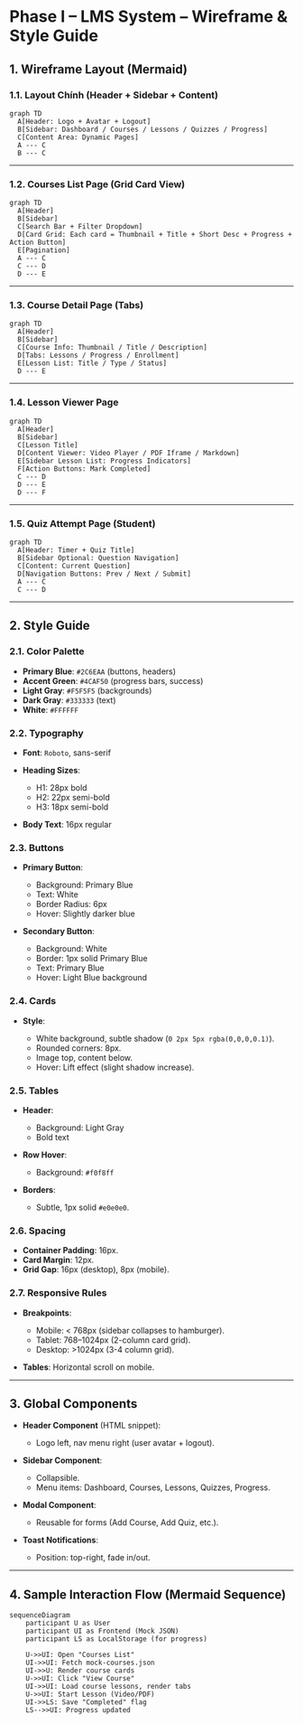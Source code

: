 # Phase I – LMS System – Wireframe & Style Guide

## 1. Wireframe Layout (Mermaid)

### 1.1. Layout Chính (Header + Sidebar + Content)
```mermaid
graph TD
  A[Header: Logo + Avatar + Logout] 
  B[Sidebar: Dashboard / Courses / Lessons / Quizzes / Progress]
  C[Content Area: Dynamic Pages]
  A --- C
  B --- C
````

---

### 1.2. Courses List Page (Grid Card View)

```mermaid
graph TD
  A[Header]
  B[Sidebar]
  C[Search Bar + Filter Dropdown]
  D[Card Grid: Each card = Thumbnail + Title + Short Desc + Progress + Action Button]
  E[Pagination]
  A --- C
  C --- D
  D --- E
```

---

### 1.3. Course Detail Page (Tabs)

```mermaid
graph TD
  A[Header]
  B[Sidebar]
  C[Course Info: Thumbnail / Title / Description]
  D[Tabs: Lessons / Progress / Enrollment]
  E[Lesson List: Title / Type / Status]
  D --- E
```

---

### 1.4. Lesson Viewer Page

```mermaid
graph TD
  A[Header]
  B[Sidebar]
  C[Lesson Title]
  D[Content Viewer: Video Player / PDF Iframe / Markdown]
  E[Sidebar Lesson List: Progress Indicators]
  F[Action Buttons: Mark Completed]
  C --- D
  D --- E
  D --- F
```

---

### 1.5. Quiz Attempt Page (Student)

```mermaid
graph TD
  A[Header: Timer + Quiz Title]
  B[Sidebar Optional: Question Navigation]
  C[Content: Current Question]
  D[Navigation Buttons: Prev / Next / Submit]
  A --- C
  C --- D
```

---

## 2. Style Guide

### 2.1. Color Palette

* **Primary Blue**: `#2C6EAA` (buttons, headers)
* **Accent Green**: `#4CAF50` (progress bars, success)
* **Light Gray**: `#F5F5F5` (backgrounds)
* **Dark Gray**: `#333333` (text)
* **White**: `#FFFFFF`

### 2.2. Typography

* **Font**: `Roboto`, sans-serif
* **Heading Sizes**:

  * H1: 28px bold
  * H2: 22px semi-bold
  * H3: 18px semi-bold
* **Body Text**: 16px regular

### 2.3. Buttons

* **Primary Button**:

  * Background: Primary Blue
  * Text: White
  * Border Radius: 6px
  * Hover: Slightly darker blue
* **Secondary Button**:

  * Background: White
  * Border: 1px solid Primary Blue
  * Text: Primary Blue
  * Hover: Light Blue background

### 2.4. Cards

* **Style**:

  * White background, subtle shadow (`0 2px 5px rgba(0,0,0,0.1)`).
  * Rounded corners: 8px.
  * Image top, content below.
  * Hover: Lift effect (slight shadow increase).

### 2.5. Tables

* **Header**:

  * Background: Light Gray
  * Bold text
* **Row Hover**:

  * Background: `#f0f8ff`
* **Borders**:

  * Subtle, 1px solid `#e0e0e0`.

### 2.6. Spacing

* **Container Padding**: 16px.
* **Card Margin**: 12px.
* **Grid Gap**: 16px (desktop), 8px (mobile).

### 2.7. Responsive Rules

* **Breakpoints**:

  * Mobile: < 768px (sidebar collapses to hamburger).
  * Tablet: 768–1024px (2-column card grid).
  * Desktop: >1024px (3-4 column grid).
* **Tables**: Horizontal scroll on mobile.

---

## 3. Global Components

* **Header Component** (HTML snippet):

  * Logo left, nav menu right (user avatar + logout).
* **Sidebar Component**:

  * Collapsible.
  * Menu items: Dashboard, Courses, Lessons, Quizzes, Progress.
* **Modal Component**:

  * Reusable for forms (Add Course, Add Quiz, etc.).
* **Toast Notifications**:

  * Position: top-right, fade in/out.

---

## 4. Sample Interaction Flow (Mermaid Sequence)

```mermaid
sequenceDiagram
    participant U as User
    participant UI as Frontend (Mock JSON)
    participant LS as LocalStorage (for progress)

    U->>UI: Open "Courses List"
    UI->>UI: Fetch mock-courses.json
    UI->>U: Render course cards
    U->>UI: Click "View Course"
    UI->>UI: Load course lessons, render tabs
    U->>UI: Start Lesson (Video/PDF)
    UI->>LS: Save "Completed" flag
    LS-->>UI: Progress updated
```
